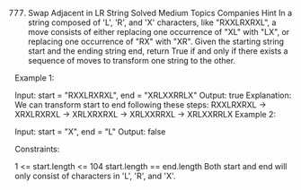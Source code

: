 777. Swap Adjacent in LR String
Solved
Medium
Topics
Companies
Hint
In a string composed of 'L', 'R', and 'X' characters, like "RXXLRXRXL", a move consists of either replacing one occurrence of "XL" with "LX", or replacing one occurrence of "RX" with "XR". Given the starting string start and the ending string end, return True if and only if there exists a sequence of moves to transform one string to the other.

 

Example 1:

Input: start = "RXXLRXRXL", end = "XRLXXRRLX"
Output: true
Explanation: We can transform start to end following these steps:
RXXLRXRXL ->
XRXLRXRXL ->
XRLXRXRXL ->
XRLXXRRXL ->
XRLXXRRLX
Example 2:

Input: start = "X", end = "L"
Output: false
 

Constraints:

1 <= start.length <= 104
start.length == end.length
Both start and end will only consist of characters in 'L', 'R', and 'X'.
